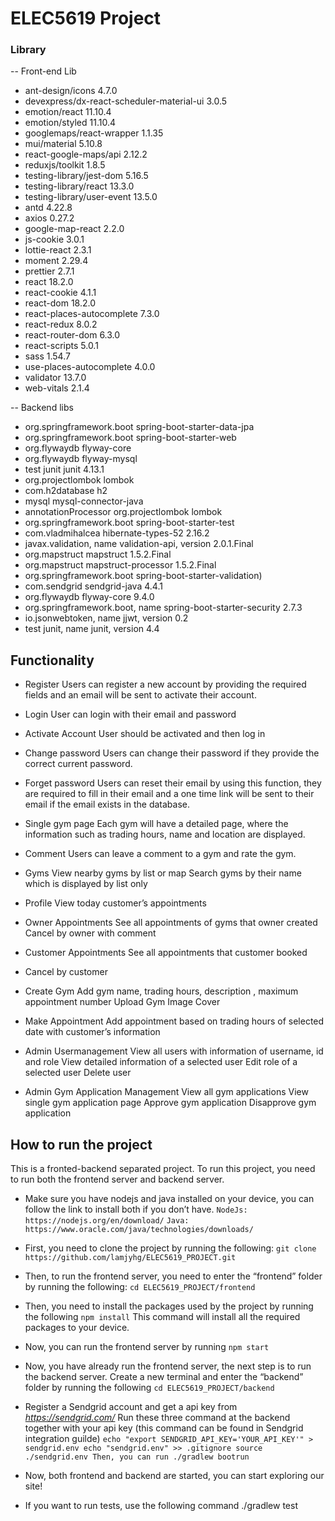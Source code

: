 # ELEC5619 Project

### Library
-- Front-end Lib

- ant-design/icons  4.7.0
- devexpress/dx-react-scheduler-material-ui  3.0.5
- emotion/react  11.10.4
- emotion/styled  11.10.4
- googlemaps/react-wrapper  1.1.35
- mui/material  5.10.8
- react-google-maps/api  2.12.2
- reduxjs/toolkit  1.8.5
- testing-library/jest-dom  5.16.5
- testing-library/react  13.3.0
- testing-library/user-event  13.5.0
- antd  4.22.8
- axios  0.27.2
- google-map-react  2.2.0
- js-cookie  3.0.1
- lottie-react  2.3.1
- moment  2.29.4
- prettier  2.7.1
- react  18.2.0
- react-cookie  4.1.1
- react-dom  18.2.0
- react-places-autocomplete  7.3.0
- react-redux  8.0.2
- react-router-dom  6.3.0
- react-scripts  5.0.1
- sass  1.54.7
- use-places-autocomplete  4.0.0
- validator  13.7.0
- web-vitals  2.1.4




-- Backend libs
- org.springframework.boot spring-boot-starter-data-jpa
- org.springframework.boot spring-boot-starter-web
- org.flywaydb flyway-core
- org.flywaydb flyway-mysql
- test junit junit 4.13.1
- org.projectlombok lombok
- com.h2database h2
- mysql mysql-connector-java
- annotationProcessor org.projectlombok lombok
- org.springframework.boot spring-boot-starter-test
- com.vladmihalcea hibernate-types-52 2.16.2
- javax.validation, name validation-api, version 2.0.1.Final
- org.mapstruct mapstruct 1.5.2.Final
- org.mapstruct mapstruct-processor 1.5.2.Final
- org.springframework.boot spring-boot-starter-validation)
- com.sendgrid sendgrid-java 4.4.1
- org.flywaydb flyway-core 9.4.0
- org.springframework.boot, name spring-boot-starter-security 2.7.3
- io.jsonwebtoken, name jjwt, version 0.2
- test junit, name junit, version 4.4




## Functionality
- Register
Users can register a new account by providing the required fields and an email will be sent to activate their account. 
- Login
User can login with their email and password

- Activate Account
User should be activated and then log in


- Change password
Users can change their password if they provide the correct current password.

- Forget password
Users can reset their email by using this function, they are required to fill in their email and a one time link will be sent to their email if the email exists in the database.

- Single gym page
Each gym will have a detailed page, where the information such as trading hours, name and location are displayed. 

- Comment 
Users can leave a comment to a gym and rate the gym.

- Gyms
View nearby gyms by list or map
Search gyms by their name which is displayed by list only

- Profile
View today customer’s appointments

- Owner Appointments
See all appointments of gyms that owner created
Cancel by owner with comment

- Customer Appointments
See all appointments that customer booked
- Cancel by customer

- Create Gym
Add gym name, trading hours, description , maximum appointment number
Upload Gym Image Cover

- Make Appointment
Add appointment based on trading hours of selected date with customer’s information

- Admin Usermanagement
View all users with information of username, id and role
View detailed information of a selected user
Edit role of a selected user
Delete user
- Admin Gym Application Management
View all gym applications
View single gym application page
Approve gym application
Disapprove gym application





## How to run the project 

This is a fronted-backend separated project. To run this project, you need to run both the frontend server and backend server.



- Make sure you have nodejs and java installed on your device, you can follow the link  to install both if you don’t have.
	`NodeJs: https://nodejs.org/en/download/`
	`Java: https://www.oracle.com/java/technologies/downloads/`


- First, you need to clone the project by running the following:
`git clone https://github.com/lamjyhg/ELEC5619_PROJECT.git`


- Then, to run the frontend server, you need to enter the “frontend” folder by running the following:
`cd ELEC5619_PROJECT/frontend`

-  Then, you need to install the packages used by the project by running the following
         `npm install`
         This command will install all the required packages to your device.

-  Now, you can run the frontend server by running
	`npm start`



- Now, you have already run the frontend server, the next step is to run the backend server. Create a new terminal and enter the “backend” folder by running the following
`cd ELEC5619_PROJECT/backend`

- Register a Sendgrid account and get a api key from *https://sendgrid.com/*
Run these three command at the backend together with your api key (this command can be found in Sendgrid integration guilde)
`echo "export SENDGRID_API_KEY='YOUR_API_KEY'" > sendgrid.env
echo "sendgrid.env" >> .gitignore
source ./sendgrid.env
Then, you can run
     ./gradlew bootrun`



      

- Now, both frontend and backend are started, you can start exploring our site!



- If you want to run tests, use the following command
./gradlew test

